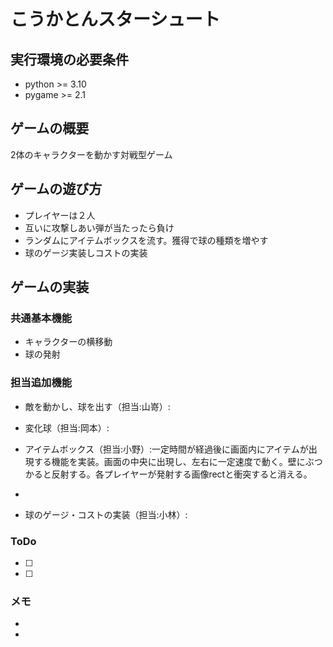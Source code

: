 # こうかとんスターシュート

## 実行環境の必要条件
* python >= 3.10
* pygame >= 2.1

## ゲームの概要
2体のキャラクターを動かす対戦型ゲーム

## ゲームの遊び方
* プレイヤーは２人
* 互いに攻撃しあい弾が当たったら負け
* ランダムにアイテムボックスを流す。獲得で球の種類を増やす
* 球のゲージ実装しコストの実装

## ゲームの実装
### 共通基本機能
* キャラクターの横移動
* 球の発射

### 担当追加機能
* 敵を動かし、球を出す（担当:山嵜）:
* 変化球（担当:岡本）:

* アイテムボックス（担当:小野）:一定時間が経過後に画面内にアイテムが出現する機能を実装。画面の中央に出現し、左右に一定速度で動く。壁にぶつかると反射する。各プレイヤーが発射する画像rectと衝突すると消える。

* 
* 球のゲージ・コストの実装（担当:小林）:
### ToDo
- [ ] 
- [ ] 

### メモ
* 
* 
